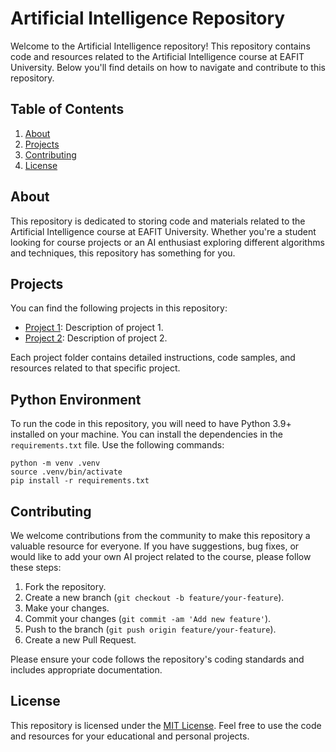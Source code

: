 # Artificial Intelligence Repository

Welcome to the Artificial Intelligence repository! This repository contains code and resources related to the Artificial Intelligence course at EAFIT University. Below you'll find details on how to navigate and contribute to this repository.

## Table of Contents

1. [About](#about)
2. [Projects](#projects)
3. [Contributing](#contributing)
4. [License](#license)

## About

This repository is dedicated to storing code and materials related to the Artificial Intelligence course at EAFIT University. Whether you're a student looking for course projects or an AI enthusiast exploring different algorithms and techniques, this repository has something for you.

## Projects

You can find the following projects in this repository:

- [Project 1](https://github.com/calzateu/Artificial-Intelligence/tree/main/project_1): Description of project 1.
- [Project 2](https://github.com/calzateu/Artificial-Intelligence/tree/main/project_2): Description of project 2.

Each project folder contains detailed instructions, code samples, and resources related to that specific project.

## Python Environment

To run the code in this repository, you will need to have Python 3.9+ installed on your machine. You can install the dependencies in the `requirements.txt` file. Use the following commands:

```
python -m venv .venv
source .venv/bin/activate
pip install -r requirements.txt
```

## Contributing

We welcome contributions from the community to make this repository a valuable resource for everyone. If you have suggestions, bug fixes, or would like to add your own AI project related to the course, please follow these steps:

1. Fork the repository.
2. Create a new branch (`git checkout -b feature/your-feature`).
3. Make your changes.
4. Commit your changes (`git commit -am 'Add new feature'`).
5. Push to the branch (`git push origin feature/your-feature`).
6. Create a new Pull Request.

Please ensure your code follows the repository's coding standards and includes appropriate documentation.

## License

This repository is licensed under the [MIT License](https://github.com/calzateu/Artificial-Intelligence/blob/main/LICENSE). Feel free to use the code and resources for your educational and personal projects.

